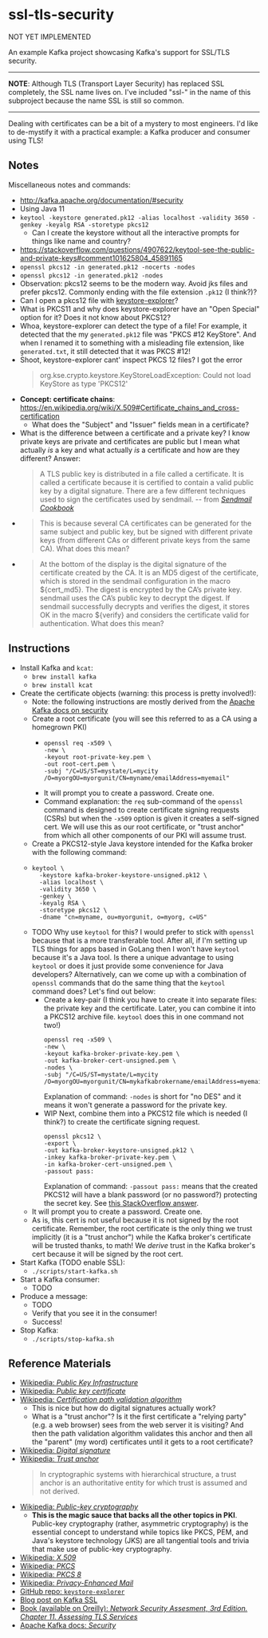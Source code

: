 # ssl-tls-security

NOT YET IMPLEMENTED

An example Kafka project showcasing Kafka's support for SSL/TLS security.

---
**NOTE**: Although TLS (Transport Layer Security) has replaced SSL completely, the SSL name lives on. I've included "ssl-"
in the name of this subproject because the name SSL is still so common.

---

Dealing with certificates can be a bit of a mystery to most engineers. I'd like to de-mystify it with a practical example:
a Kafka producer and consumer using TLS!

## Notes

Miscellaneous notes and commands:

* http://kafka.apache.org/documentation/#security
* Using Java 11
* `keytool -keystore generated.pk12 -alias localhost -validity 3650 -genkey -keyalg RSA -storetype pkcs12`
  * Can I create the keystore without all the interactive prompts for things like name and country?
* https://stackoverflow.com/questions/4907622/keytool-see-the-public-and-private-keys#comment101625804_45891165
* `openssl pkcs12 -in generated.pk12 -nocerts -nodes`
* `openssl pkcs12 -in generated.pk12 -nodes`
* Observation: pkcs12 seems to be the modern way. Avoid jks files and prefer pkcs12. Commonly ending with the file extension
  `.pk12` (I think?)?  
* Can I open a pkcs12 file with [keystore-explorer](https://github.com/kaikramer/keystore-explorer)?
* What is PKCS11 and why does keystore-explorer have an "Open Special" option for it? Does it not know about PKCS12?
* Whoa, keystore-explorer can detect the type of a file! For example, it detected that the my `generated.pk12` file was
  "PKCS #12 KeyStore". And when I renamed it to something with a misleading file extension, like `generated.txt`, it
  still detected that it was PKCS #12!
* Shoot, keystore-explorer cant' inspect PKCS 12 files? I got the error
  > org.kse.crypto.keystore.KeyStoreLoadException: Could not load KeyStore as type 'PKCS12'
* **Concept: certificate chains**: <https://en.wikipedia.org/wiki/X.509#Certificate_chains_and_cross-certification> 
  * What does the "Subject" and "Issuer" fields mean in a certificate?
* What is the difference between a certificate and a private key? I know private keys are private and certificates are
  public but I mean what actually *is* a key and what actually *is* a certificate and how are they different?
  Answer:
  > A TLS public key is distributed in a file called a certificate. It is called a certificate because it is certified to
  > contain a valid public key by a digital signature. There are a few different techniques used to sign the certificates used by sendmail.
  -- from [*Sendmail Cookbook*](https://learning.oreilly.com/library/view/sendmail-cookbook/0596004710/ch08.html)
* > This is because several CA certificates can be generated for the same subject and public key, but be signed with different
  > private keys (from different CAs or different private keys from the same CA).
  What does this mean?
* > At the bottom of the display is the digital signature of the certificate created by the CA. It is an MD5 digest of the
  > certificate, which is stored in the sendmail configuration in the macro ${cert_md5}. The digest is encrypted by the CA’s
  > private key. sendmail uses the CA’s public key to decrypt the digest. If sendmail successfully decrypts and verifies
  > the digest, it stores OK in the macro ${verify} and considers the certificate valid for authentication.
  What does this mean?

## Instructions

* Install Kafka and `kcat`:
    * `brew install kafka`
    * `brew install kcat`
* Create the certificate objects (warning: this process is pretty involved!):
    * Note: the following instructions are mostly derived from the [Apache Kafka docs on security](http://kafka.apache.org/documentation/#security)
    * Create a root certificate (you will see this referred to as a CA using a homegrown PKI)
      * ```
        openssl req -x509 \
        -new \
        -keyout root-private-key.pem \
        -out root-cert.pem \
        -subj "/C=US/ST=mystate/L=mycity /O=myorgOU=myorgunit/CN=myname/emailAddress=myemail"
        ```
      * It will prompt you to create a password. Create one.        
      * Command explanation: the `req` sub-command of the `openssl` command is designed to create certificate signing
        requests (CSRs) but when the `-x509` option is given it creates a self-signed cert. We will use this as our root
        certificate, or "trust anchor" from which all other components of our PKI will assume trust.  
    * Create a PKCS12-style Java keystore intended for the Kafka broker with the following command:
    * ```
      keytool \
        -keystore kafka-broker-keystore-unsigned.pk12 \
        -alias localhost \
        -validity 3650 \
        -genkey \
        -keyalg RSA \
        -storetype pkcs12 \
        -dname "cn=myname, ou=myorgunit, o=myorg, c=US"
      ```
    * TODO Why use `keytool` for this? I would prefer to stick with `openssl` because that is a more transferable tool. After
      all, if I'm setting up TLS things for apps based in GoLang then I won't have `keytool` because it's a Java tool. Is
      there a unique advantage to using `keytool` or does it just provide some convenience for Java developers?
      Alternatively, can we come up with a combination of `openssl` commands that do the same thing that the `keytool`
      command does? Let's find out below:
      * Create a key-pair (I think you have to create it into separate files: the private key and the certificate. Later,
        you can combine it into a PKCS12 archive file. `keytool` does this in one command not two!)
        ```
        openssl req -x509 \
        -new \
        -keyout kafka-broker-private-key.pem \
        -out kafka-broker-cert-unsigned.pem \
        -nodes \
        -subj "/C=US/ST=mystate/L=mycity /O=myorgOU=myorgunit/CN=mykafkabrokername/emailAddress=myemail"                
        ```
        Explanation of command: `-nodes` is short for "no DES" and it means it won't generate a password for the private
        key.
      * WIP Next, combine them into a PKCS12 file which is needed (I think?) to create the certificate signing request.
        ```
        openssl pkcs12 \
        -export \
        -out kafka-broker-keystore-unsigned.pk12 \
        -inkey kafka-broker-private-key.pem \
        -in kafka-broker-cert-unsigned.pem \
        -passout pass:
        ```
        Explanation of command: `-passout pass:` means that the created PKCS12 will have a blank password (or no password?)
        protecting the secret key. See [this StackOverflow answer](https://stackoverflow.com/a/56552040).
    * It will prompt you to create a password. Create one.
    * As is, this cert is not useful because it is not signed by the root certificate. Remember, the root certificate is
      the only thing we trust implicitly (it is a "trust anchor") while the Kafka broker's certificate will be trusted
      thanks, to math! We *derive* trust in the Kafka broker's cert because it will be signed by the root cert. 
* Start Kafka (TODO enable SSL):
    * `./scripts/start-kafka.sh`
* Start a Kafka consumer:
    * TODO
* Produce a message:
    * TODO
    * Verify that you see it in the consumer!
    * Success!
* Stop Kafka:
    * `./scripts/stop-kafka.sh`

## Reference Materials

* [Wikipedia: *Public Key Infrastructure*](https://en.wikipedia.org/wiki/Public_key_infrastructure)
* [Wikipedia: *Public key certificate*](https://en.wikipedia.org/wiki/Public_key_certificate)
* [Wikipedia: *Certification path validation algorithm*](https://en.wikipedia.org/wiki/Certification_path_validation_algorithm)
  * This is nice but how do digital signatures actually work?
  * What is a "trust anchor"? Is it the first certificate a "relying party" (e.g. a web browser) sees from the web server
    it is visiting? And then the path validation algorithm validates this anchor and then all the "parent" (my word) certificates
    until it gets to a root certificate?
* [Wikipedia: *Digital signature*](https://en.wikipedia.org/wiki/Digital_signature)
* [Wikipedia: *Trust anchor*](https://en.wikipedia.org/wiki/Trust_anchor)
  > In cryptographic systems with hierarchical structure, a trust anchor is an authoritative entity for which trust is assumed and not derived.
* [Wikipedia: *Public-key cryptography*](https://en.wikipedia.org/wiki/Public-key_cryptography)
  * **This is the magic sauce that backs all the other topics in PKI**. Public-key cryptography (rather, asymmetric cryptography)
    is the essential concept to understand while topics like PKCS, PEM, and Java's keystore technology (JKS) are all tangential
    tools and trivia that make use of public-key cryptography. 
* [Wikipedia: *X.509*](https://en.wikipedia.org/wiki/X.509)
* [Wikipedia: *PKCS*](https://en.wikipedia.org/wiki/PKCS)
* [Wikipedia: *PKCS 8*](https://en.wikipedia.org/wiki/PKCS_8)
* [Wikipedia: *Privacy-Enhanced Mail*](https://en.wikipedia.org/wiki/Privacy-Enhanced_Mail)
* [GitHub repo: `keystore-explorer`](https://github.com/kaikramer/keystore-explorer)
* [Blog post on Kafka SSL](https://medium.com/analytics-vidhya/kafka-ssl-encryption-authentication-part-two-practical-example-for-implementing-ssl-in-kafka-d514f30fe782)
* [Book (available on Oreilly): *Network Security Assesment, 3rd Edition. Chapter 11. Assessing TLS Services*](https://learning.oreilly.com/library/view/network-security-assessment/9781491911044/ch11.html#assessing_tls_services)
* [Apache Kafka docs: *Security*](http://kafka.apache.org/documentation/#security)
